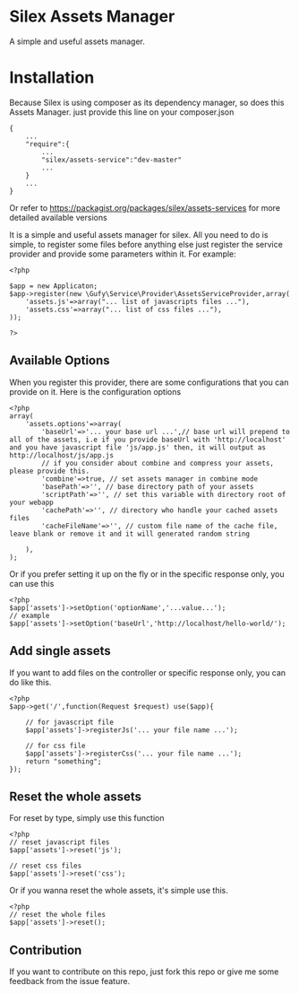 # Silex Assets Manager

A simple and useful assets manager. 

# Installation

Because Silex is using composer as its dependency manager, so does this Assets Manager. just provide this line on your composer.json

	{
		...
		"require":{
			...
			"silex/assets-service":"dev-master"
			...
		}
		...
	}

Or refer to https://packagist.org/packages/silex/assets-services for more detailed available versions

It is a simple and useful assets manager for silex. 
All you need to do is simple, to register some files before anything else just register the service provider and provide
some parameters within it. For example:

	<?php

	$app = new Applicaton;
	$app->register(new \Gufy\Service\Provider\AssetsServiceProvider,array(
		'assets.js'=>array("... list of javascripts files ..."),
		'assets.css'=>array("... list of css files ..."),
	));

	?>

## Available Options

When you register this provider, there are some configurations that you can provide on it. Here is the configuration options
	
	<?php
	array(
		'assets.options'=>array(
			'baseUrl'=>'... your base url ...',// base url will prepend to all of the assets, i.e if you provide baseUrl with 'http://localhost' and you have javascript file 'js/app.js' then, it will output as http://localhost/js/app.js
			// if you consider about combine and compress your assets, please provide this.
			'combine'=>true, // set assets manager in combine mode
			'basePath'=>'', // base directory path of your assets
			'scriptPath'=>'', // set this variable with directory root of your webapp
			'cachePath'=>'', // directory who handle your cached assets files
			'cacheFileName'=>'', // custom file name of the cache file, leave blank or remove it and it will generated random string

		), 
	);

Or if you prefer setting it up on the fly or in the specific response only, you can use this

	<?php
	$app['assets']->setOption('optionName','...value...');
	// example
	$app['assets']->setOption('baseUrl','http://localhost/hello-world/');


## Add single assets

If you want to add files on the controller or specific response only, you can do like this. 
	
	<?php
	$app->get('/',function(Request $request) use($app){

		// for javascript file
		$app['assets']->registerJs('... your file name ...');

		// for css file		
		$app['assets']->registerCss('... your file name ...');
		return "something";
	});


## Reset the whole assets

For reset by type, simply use this function
	
	<?php
	// reset javascript files 
	$app['assets']->reset('js');

	// reset css files
	$app['assets']->reset('css');

Or if you wanna reset the whole assets, it's simple use this. 
	
	<?php
	// reset the whole files
	$app['assets']->reset();


## Contribution

If you want to contribute on this repo, just fork this repo or give me some feedback from the issue feature.

